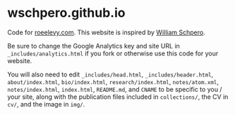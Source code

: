 wschpero.github.io
========

Code for [roeelevy.com](http://williamschpero.com). This website is inspired by [William Schpero](https://github.com/wschpero/wschpero.github.io). 

Be sure to change the Google Analytics key and site URL in `_includes/analytics.html` if you fork or otherwise use this code for your website.

You will also need to edit `_includes/head.html`, `_includes/header.html`, `about/index.html`, `bio/index.html`, `research/index.html`, `notes/atom.xml`, `notes/index.html`, `index.html`, `README.md`, and `CNAME` to be specific to you / your site, along with the publication files included in `collections/`, the CV in `cv/`, and the image in `img/`.